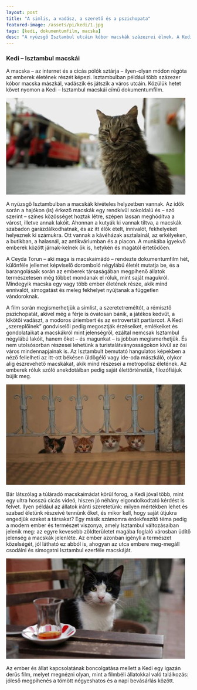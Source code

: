 ```yaml
---
layout: post
title: "A simlis, a vadász, a szerető és a pszichopata"
featured-image: /assets/pi/kedi/1.jpg
tags: [kedi, dokumentumfilm, macska]
desc: "A nyüzsgő Isztambul utcáin kóbor macskák százezrei élnek. A Kedi az ő történetük."
---
```


### Kedi – Isztambul macskái

A macska –  az internet és a cicás pólók sztárja – ilyen-olyan módon régóta az
emberek életének részét képezi. Isztambulban például több százezer kóbor macska
mászkál, vadászik és játszik a város utcáin. Közülük hetet követ nyomon a Kedi
– Isztambul macskái című dokumentumfilm.

![Kedi](/assets/pi/kedi/1.jpg)

A nyüzsgő Isztambulban a macskák kivételes helyzetben vannak. Az idők során a
hajókon (is) érkező macskák egy rendkívül sokoldalú és – szó szerint – színes
közösséget hoztak létre, szépen lassan meghódítva a várost, illetve annak
lakóit. Ahonnan a kutyák ki vannak tiltva, a macskák szabadon
garázdálkodhatnak, és az itt élők ételt, innivalót, fekhelyeket helyeznek ki
számukra. Ott vannak a kávéházak asztalainál, az erkélyeken, a butikban, a
halasnál, az antikváriumban és a piacon. A munkába igyekvő emberek között
járnak-kelnek ők is, hetykén és magától értetődően.

A Ceyda Torun – aki maga is macskaimádó – rendezte dokumentumfilm hét,
különféle jellemet képviselő doromboló négylábú életét mutatja be, és a
barangolásaik során az emberek társaságában megpihenő állatok természetesen még
többet mondanak el róluk, mint saját magukról. Mindegyik macska egy vagy több
ember életének része, akik mind ennivalót, simogatást és meleg fekhelyet
nyújtanak a független vándoroknak.

A film során megismerhetjük a simlist, a szeretetreméltót, a rémisztő
pszichopatát, akivel még a férje is óvatosan bánik, a játékos kedvűt, a kikötői
vadászt, a modoros úriembert és az extrovertált partiarcot. A Kedi
„szereplőinek” gondviselői pedig megosztják érzéseiket, emlékeiket és
gondolataikat a macskákról mint jelenségről, ezáltal nemcsak Isztambul négylábú
lakóit, hanem őket – és magunkat – is jobban megismerhetjük. És nem
utolsósorban részesei lehetünk a turistalátványosságokon kívül az ősi város
mindennapjainak is. Az Isztambult bemutató hangulatos képekben a néző
fellelheti az itt-ott békésen üldögélő vagy ide-oda mászkáló, olykor alig
észrevehető macskákat, akik mind részesei a metropolisz életének. Az emberek
róluk szóló anekdotáiban pedig saját élettörténetük, filozófiájuk bújik meg.

![Kiscicák Isztambulban](/assets/pi/kedi/2.jpg)

Bár látszólag a túláradó macskaimádat körül forog, a Kedi jóval több, mint egy
ultra hosszú cicás videó, hiszen jó néhány elgondolkodtató kérdést is felvet.
Ilyen például az állatok iránti szeretetünk: milyen mértékben lehet és szabad
életünk részeivé tennünk őket, és mikor kell, hogy saját útjukra engedjük
ezeket a társakat? Egy másik számomra érdekfeszítő téma pedig a modern ember és
természet viszonya, amely Isztambul változásaiban jelenik meg: az egyre
kevesebb zöldterületet magába foglaló városban üdítő jelenség a macskák
jelenléte. Az ember azonban igényli a természet közelségét, jól látható ez
abból is, ahogyan az utca embere meg-megáll csodálni és simogatni Isztambul
ezerféle macskáját.


![Ember és macska együttélése](/assets/pi/kedi/3.jpg)

Az ember és állat kapcsolatának boncolgatása mellett a Kedi egy igazán derűs
film, melyet megnézni olyan, mint a filmbéli állatokkal való találkozás: jóleső
megpihenés a tömött négyeshatos és a napi bevásárlás között.
